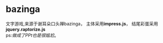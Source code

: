 # bazinga
文字游戏,来源于谢耳朵口头禅bazinga， 主体采用**impress.js**， 结尾彩蛋采用**jquery.raptorize.js**<br>
ps:*做成了PPt也是很尴尬*。

